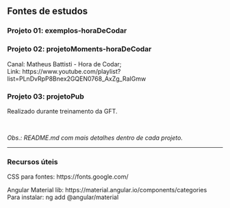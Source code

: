 <h2>Fontes de estudos</h2>

<h3>Projeto 01: exemplos-horaDeCodar </h3> 
<h3>Projeto 02: projetoMoments-horaDeCodar</h3>
<p>
Canal: Matheus Battisti - Hora de Codar; <br>
Link: https://www.youtube.com/playlist?list=PLnDvRpP8Bnex2GQEN0768_AxZg_RaIGmw <br>
</p>
<h3>Projeto 03: projetoPub</h3>
<p>
Realizado durante treinamento da GFT. <br>
</p>
<br>
<p><i>Obs.: README.md com mais detalhes dentro de cada projeto.</i></p>
<hr>
<h3>Recursos úteis</h3>
<p>CSS para fontes: https://fonts.google.com/</p>
<p>Angular Material lib: https://material.angular.io/components/categories <br>
Para instalar: ng add @angular/material</p>
